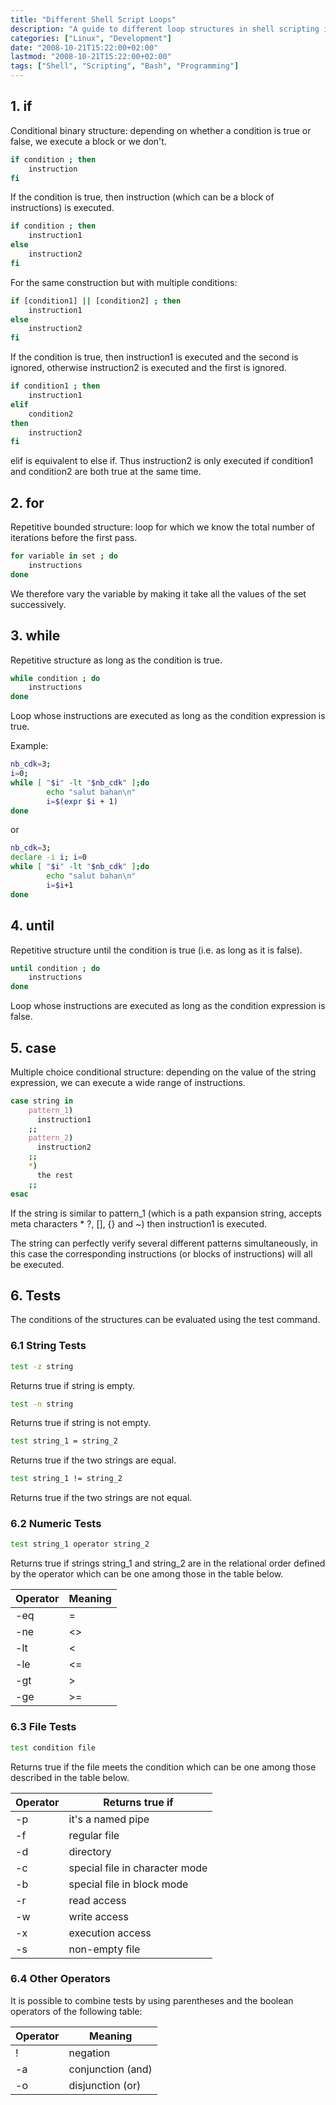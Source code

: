 ```yaml
---
title: "Different Shell Script Loops"
description: "A guide to different loop structures in shell scripting including if, for, while, until, case statements and testing conditions."
categories: ["Linux", "Development"]
date: "2008-10-21T15:22:00+02:00"
lastmod: "2008-10-21T15:22:00+02:00"
tags: ["Shell", "Scripting", "Bash", "Programming"]
---
```


## 1. if

Conditional binary structure: depending on whether a condition is true or false, we execute a block or we don't.

```bash
if condition ; then
    instruction
fi
```

If the condition is true, then instruction (which can be a block of instructions) is executed.

```bash
if condition ; then
    instruction1
else
    instruction2
fi
```

For the same construction but with multiple conditions:

```bash
if [condition1] || [condition2] ; then
    instruction1
else
    instruction2
fi
```

If the condition is true, then instruction1 is executed and the second is ignored, otherwise instruction2 is executed and the first is ignored.

```bash
if condition1 ; then
    instruction1
elif
    condition2
then
    instruction2
fi
```

elif is equivalent to else if. Thus instruction2 is only executed if condition1 and condition2 are both true at the same time.

## 2. for

Repetitive bounded structure: loop for which we know the total number of iterations before the first pass.

```bash
for variable in set ; do
    instructions
done
```

We therefore vary the variable by making it take all the values of the set successively.

## 3. while

Repetitive structure as long as the condition is true.

```bash
while condition ; do
    instructions
done
```

Loop whose instructions are executed as long as the condition expression is true.

Example:

```bash
nb_cdk=3;
i=0;
while [ "$i" -lt "$nb_cdk" ];do
        echo "salut bahan\n"
        i=$(expr $i + 1)
done
```

or

```bash
nb_cdk=3;
declare -i i; i=0
while [ "$i" -lt "$nb_cdk" ];do
        echo "salut bahan\n"
        i=$i+1
done
```

## 4. until

Repetitive structure until the condition is true (i.e. as long as it is false).

```bash
until condition ; do
    instructions
done
```

Loop whose instructions are executed as long as the condition expression is false.

## 5. case

Multiple choice conditional structure: depending on the value of the string expression, we can execute a wide range of instructions.

```bash
case string in
    pattern_1)
      instruction1
    ;;
    pattern_2)
      instruction2
    ;;
    *)
      the rest
    ;;
esac
```

If the string is similar to pattern_1 (which is a path expansion string, accepts meta characters * ?, [], {} and ~) then instruction1 is executed.

The string can perfectly verify several different patterns simultaneously, in this case the corresponding instructions (or blocks of instructions) will all be executed.

## 6. Tests

The conditions of the structures can be evaluated using the test command.

### 6.1 String Tests

```bash
test -z string
```

Returns true if string is empty.

```bash
test -n string
```

Returns true if string is not empty.

```bash
test string_1 = string_2
```

Returns true if the two strings are equal.

```bash
test string_1 != string_2
```

Returns true if the two strings are not equal.

### 6.2 Numeric Tests

```bash
test string_1 operator string_2
```

Returns true if strings string_1 and string_2 are in the relational order defined by the operator which can be one among those in the table below.


| Operator | Meaning |
|----------|---------|
| -eq | = |
| -ne | <> |
| -lt | < |
| -le | <= |
| -gt | > |
| -ge | >= |


### 6.3 File Tests

```bash
test condition file
```

Returns true if the file meets the condition which can be one among those described in the table below.


| Operator | Returns true if |
|----------|----------------|
| -p | it's a named pipe |
| -f | regular file |
| -d | directory |
| -c | special file in character mode |
| -b | special file in block mode |
| -r | read access |
| -w | write access |
| -x | execution access |
| -s | non-empty file |


### 6.4 Other Operators

It is possible to combine tests by using parentheses and the boolean operators of the following table:


| Operator | Meaning |
|----------|---------|
| ! | negation |
| -a | conjunction (and) |
| -o | disjunction (or) |

